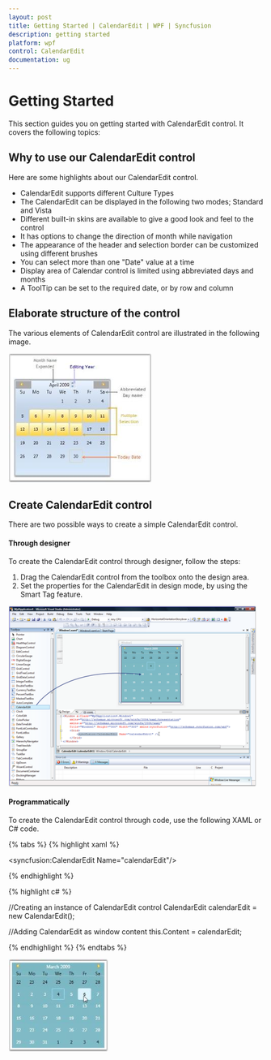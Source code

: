 ```yaml
---
layout: post
title: Getting Started | CalendarEdit | WPF | Syncfusion
description: getting started
platform: wpf
control: CalendarEdit
documentation: ug
---
```


# Getting Started

This section guides you on getting started with CalendarEdit control. It covers the following topics:

## Why to use our CalendarEdit control

Here are some highlights about our CalendarEdit control.

* CalendarEdit supports different Culture Types
* The CalendarEdit can be displayed in the following two modes; Standard and Vista
* Different built-in skins are available to give a good look and feel to the control
* It has options to change the direction of month while navigation
* The appearance of the header and selection border can be customized using different brushes
* You can select more than one "Date" value at a time
* Display area of Calendar control is limited using abbreviated days and months
* A ToolTip can be set to the required date, or by row and column

## Elaborate structure of the control

The various elements of CalendarEdit control are illustrated in the following image.

![](Getting-Started_images/Getting-Started_img1.jpeg)

## Create CalendarEdit control

There are two possible ways to create a simple CalendarEdit control.

#### Through designer

To create the CalendarEdit control through designer, follow the steps:

1. Drag the CalendarEdit control from the toolbox onto the design area.
2. Set the properties for the CalendarEdit in design mode, by using the Smart Tag feature.

![](Getting-Started_images/Getting-Started_img2.png)

#### Programmatically

To create the CalendarEdit control through code, use the following XAML or C# code.

{% tabs %}
{% highlight xaml %}

<!-- Adding CalendarEdit control -->
<syncfusion:CalendarEdit Name="calendarEdit"/>

{% endhighlight %}

{% highlight c# %}

//Creating an instance of CalendarEdit control
CalendarEdit calendarEdit = new CalendarEdit();

//Adding CalendarEdit as window content
this.Content = calendarEdit;

{% endhighlight %}
{% endtabs %}

![](Getting-Started_images/Getting-Started_img3.jpeg)
